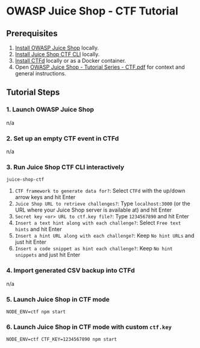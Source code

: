 # OWASP Juice Shop - CTF Tutorial

## Prerequisites

1. [Install OWASP Juice Shop](https://github.com/juice-shop/juice-shop#setup) locally.
2. [Install Juice Shop CTF CLI](https://github.com/juice-shop/juice-shop-ctf#setup----) locally.
3. [Install CTFd](https://github.com/CTFd/CTFd#install) locally or as a Docker container.
4. Open [OWASP Juice Shop - Tutorial Series - CTF.pdf](OWASP%20Juice%20Shop%20-%20Tutorial%20Series%20-%20CTF.pdf) for context and general instructions.

## Tutorial Steps

### 1. Launch OWASP Juice Shop
n/a

### 2. Set up an empty CTF event in CTFd
n/a

### 3. Run Juice Shop CTF CLI interactively
```
juice-shop-ctf
```

1. `CTF framework to generate data for?`: Select `CTFd` with the up/down arrow keys and hit Enter
2. `Juice Shop URL to retrieve challenges?`: Type `localhost:3000` (or the URL where your Juice Shop server is available at) and hit Enter
3. `Secret key <or> URL to ctf.key file?`: Type `1234567890` and hit Enter
4. `Insert a text hint along with each challenge?`: Select `Free text hints` and hit Enter
5. `Insert a hint URL along with each challenge?`: Keep `No hint URLs` and just hit Enter
6. `Insert a code snippet as hint each challenge?`: Keep `No hint snippets` and just hit Enter 

### 4. Import generated CSV backup into CTFd
n/a

### 5. Launch Juice Shop in CTF mode
```
NODE_ENV=ctf npm start
```

### 6. Launch Juice Shop in CTF mode with custom `ctf.key`
```
NODE_ENV=ctf CTF_KEY=1234567890 npm start
```
